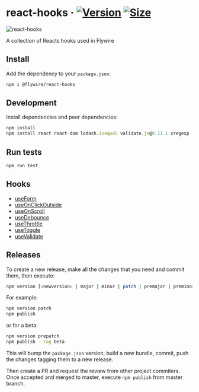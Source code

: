 # react-hooks &middot; [<img alt="Version" src="https://img.shields.io/npm/v/@flywire/react-hooks.svg">](https://www.npmjs.com/package/@flywire/react-hooks) [<img alt="Size" src="https://img.shields.io/bundlephobia/min/@flywire/react-hooks">](https://bundlephobia.com/result?p=@flywire/react-hooks)

![react-hooks](https://p43.f3.n0.cdn.getcloudapp.com/items/KouBAgwO/fly-hooks.png?v=f90b5de7d97396f9883cfc17d0784516)

A collection of Reacts hooks used in Flywire

## Install

Add the dependency to your `package.json`:

```bash
npm i @flywire/react-hooks
```

## Development

Install dependencies and peer dependencies:

```javascript
npm install
npm install react react-dom lodash.isequal validate.js@0.11.1 xregexp --no-save
```

## Run tests

```sh
npm run test
```

## Hooks

- [useForm](src/useForm/README.md)
- [useOnClickOutside](src/useOnClickOutside/README.md)
- [useOnScroll](src/useOnScroll/README.md)
- [useDebounce](src/useDebounce/README.md)
- [useThrottle](src/useThrottle/README.md)
- [useToggle](src/useToggle/README.md)
- [useValidate](src/useValidate/README.md)

## Releases

To create a new release, make all the changes that you need and commit them,
then execute:

```bash
npm version [<newversion> | major | minor | patch | premajor | preminor | prepatch | prerelease | from-git]
```

For example:

```bash
npm version patch
npm publish
```

or for a beta:

```bash
npm version prepatch
npm publish --tag beta
```

This will bump the `package.json` version, build a new bundle, commit, push the
changes tagging them to a new release.

Then create a PR and request the review from other project commiters. Once
accepted and merged to master, execute `npm publish` from master branch.
